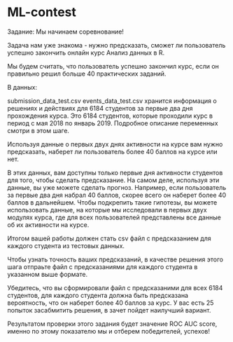 # ML-contest
Задание:
Мы начинаем соревнование! 

Задача нам уже знакома - нужно предсказать, сможет ли пользователь успешно закончить онлайн курс Анализ данных в R.

Мы будем считать, что пользователь успешно закончил курс, если он правильно решил больше 40 практических заданий.

В данных:

submission_data_test.csv
events_data_test.csv
хранится информация о решениях и действиях для 6184 студентов за первые два дня прохождения курса. Это 6184 студентов, которые проходили курс в период с мая 2018 по январь 2019. Подробное описание переменных смотри в этом шаге.  

Используя данные о первых двух днях активности на курсе вам нужно предсказать, наберет ли пользователь более 40 баллов на курсе или нет.

В этих данных, вам доступны только первые дня активности студентов для того, чтобы сделать предсказание. На самом деле, используя эти данные, вы уже можете сделать прогноз. Например, если пользователь за первые два дня набрал 40 баллов, скорее всего он наберет более 40 баллов в дальнейшем. Чтобы подкрепить такие гипотезы, вы можете использовать данные, на которые мы исследовали в первых двух модулях курса, где для всех пользователей представлены все данные об их активности на курсе. 


Итогом вашей работы должен стать csv файл c предсказанием для каждого студента из тестовых данных.

Чтобы узнать точность ваших предсказаний, в качестве решения этого шага отпраьте файл с предсказаниями для каждого студента в указанном выше формате.

Убедитесь, что вы сформировали файл с предсказаними для всех 6184 студентов, для каждого студента должна быть предсказана вероятность, что он наберет более 40 баллов за курс. У вас есть 25 попыток засабмитить решения, в зачет пойдет наилучший вариант.

Результатом проверки этого задания будет значение ROC AUC score, именно по этому показателю мы и отберем победителей, успехов!
